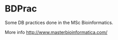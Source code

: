 BDPrac
======
Some DB practices done in the MSc Bioinformatics.

More info http://www.masterbioinformatica.com/

